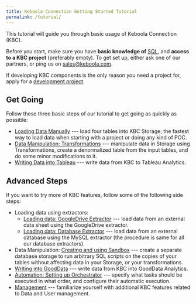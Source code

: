 ```yaml
---
title: Keboola Connection Getting Started Tutorial
permalink: /tutorial/
---
```


This tutorial will guide you through basic usage of Keboola Connection (KBC).

Before you start, make sure you have **basic knowledge of** [SQL](https://en.wikipedia.org/wiki/SQL), and 
**access to a KBC project** (preferably empty). To get set up, either ask one of our partners, 
or ping us on [sales@keboola.com](mailto:sales@keboola.com).

If developing KBC components is the only reason you need a project for, apply for a
[development project](https://developers.keboola.com/overview/devel-project/).

## Get Going
Follow these three basic steps of our tutorial to get going as quickly as possible:

- [Loading Data Manually](/tutorial/load/) --- load four tables into KBC Storage; 
the fastest way to load data when starting with a project or doing any kind of POC.
- [Data Manipulation: Transformations](/tutorial/manipulate/) --- manipulate data in Storage 
using Transformations, create a denormalized table from the input tables, and 
do some minor modifications to it.
- [Writing Data into Tableau](/tutorial/write/) --- write data from KBC to Tableau Analytics.

## Advanced Steps
If you want to try more of KBC features, follow some of the following side steps:

- Loading data using extractors:
	- [Loading data: GoogleDrive Extractor](/tutorial/load/googledrive/) --- load data from an external
	data sheet using the GoogleDrive extractor.
	- [Loading data: Database Extractor](/tutorial/load/database/) --- load data from an external database
using the MySQL extractor (the procedure is same for all our database extractors).
- Data Manipulation: [Creating and using Sandbox](/tutorial/manipulate/sandbox/) --- create a separate database 
storage to run arbitrary SQL scripts on the copies of your tables without affecting data in your Storage, or your transformations.
- [Writing into GoodData](/tutorial/write/gooddata/) --- write data from KBC into GoodData Analytics. 
- [Automation: Setting up Orchestrator](/tutorial/automate/) --- specify what tasks should be executed 
in what order, and configure their automatic execution.
- [Management](/tutorial/management/) --- familiarize yourself with additional KBC features related to Data and User management. 

